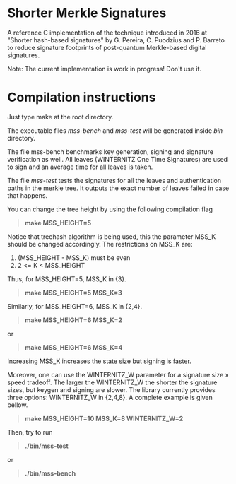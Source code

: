 # Shorter Merkle Signatures
A reference C implementation of the technique introduced in 2016 at "Shorter hash-based signatures" by G. Pereira, C. Puodzius and P. Barreto to reduce signature footprints of post-quantum Merkle-based digital signatures.


Note: The current implementation is work in progress! Don't use it.

# Compilation instructions

Just type make at the root directory.

The executable files *mss-bench* and *mss-test* will be generated inside *bin* directory.

The file mss-bench benchmarks key generation, signing and signature verification as well. All leaves (WINTERNITZ One Time Signatures) are used to sign and an average time for all leaves is taken.

The file *mss-test* tests the signatures for all the leaves and authentication paths in the merkle tree. It outputs the exact number of leaves failed in case that happens.

You can change the tree height by using the following compilation flag

>  **make MSS_HEIGHT=5**

Notice that treehash algorithm is being used, this the parameter MSS_K should be changed accordingly.
The restrictions on MSS_K are:

1. (MSS_HEIGHT - MSS_K) must be even
2. 2 <= K < MSS_HEIGHT

Thus, for MSS_HEIGHT=5, MSS_K in {3}.

>  **make MSS_HEIGHT=5 MSS_K=3**

Similarly, for MSS_HEIGHT=6, MSS_K in {2,4}.

>  **make MSS_HEIGHT=6 MSS_K=2**

or

>  **make MSS_HEIGHT=6 MSS_K=4**

Increasing MSS_K increases the state size but signing is faster.

Moreover, one can use the WINTERNITZ_W parameter for a signature size x speed tradeoff.
The larger the WINTERNITZ_W the shorter the signature sizes, but keygen and signing are slower.
The library currently provides three options: WINTERNITZ_W in {2,4,8}.
A complete example is given bellow.

>  **make MSS_HEIGHT=10 MSS_K=8 WINTERNITZ_W=2**

Then, try to run

>  **./bin/mss-test**

or

>  **./bin/mss-bench**
